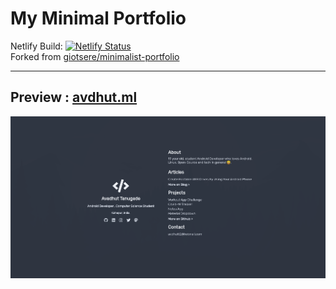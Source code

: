 # My Minimal Portfolio
Netlify Build: [![Netlify Status](https://api.netlify.com/api/v1/badges/6610a5b1-6c29-4ae9-b146-0644b648241c/deploy-status)](https://app.netlify.com/sites/youthful-morse-a26a27/deploys)   
Forked from [giotsere/minimalist-portfolio](https://github.com/giotsere/minimalist-portfolio)
___
## Preview : [avdhut.ml](https://avdhut.ml)
![Screenshot](https://raw.githubusercontent.com/mrwhoknows55/minimalist-portfolio/master/preview.png)
